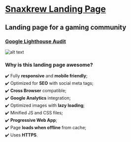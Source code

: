 # [Snaxkrew Landing Page](https://www.snaxkrew.com "Snaxkrew")
## Landing page for a gaming community 

### [Google Lighthouse Audit](https://www.snaxkrew.com/lighthouse_report.html "Snaxkrew's Google Lighthouse Audit")
![alt text](https://www.snaxkrew.com/lighthouse_report.png "Snaxkrew's Google Lighthouse Audit")

### Why is this landing page awesome?

:heavy_check_mark: Fully **responsive** and **mobile friendly**;  
:heavy_check_mark: Optimized for **SEO** with social meta tags;  
:heavy_check_mark: **Cross Browser** compatible;  
:heavy_check_mark: **Google Analytics** integration;  
:heavy_check_mark: Optimized images with **lazy loading**;  
:heavy_check_mark: Minified JS and CSS files;  
:heavy_check_mark: **Progressive Web App**;  
:heavy_check_mark: Page **loads when offline** from cache;  
:heavy_check_mark: Uses **HTTPS**. 
